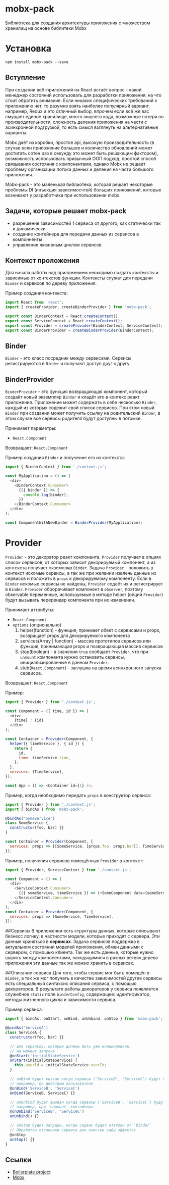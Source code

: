 # mobx-pack

Библиотека для создания архитектуры приложения с множеством хранилищ на основе библитеки Mobx

# Установка

`npm install mobx-pack --save`

## Вступление

При создании веб-приложений на React встаёт вопрос - какой менеджер состояний использовать
для разработки приложения, на что стоит обратить внимание. Если никаких специфических требований к приложению нет,
то разумно взять наиболее популярный вариант, например, Redux и это отличный выбор, впрочем если всё же вас
смущает единое хранилище, много лишнего кода, возможные потери по производительности, сложность деления
приложения на части с асинхронной подгрузкой, то есть смысл взглянуть на альтернативные варианты.

Mobx даёт из коробки, простое api, высокую производительность (в случае если приложение большое и количество обновлений может
достигать сотен раз в секунду это может быть решающим фактором), возможность использовать привычный ООП подход,
простой способ связывания состояния с компонентами, однако Mobx не решает проблему организации потока данных и
деления на части большого приложения.

Mobx-pack - это маленькая библиотека, которая решает некоторые проблемы DI (инъекция зависимосчтей) больших приложений, которые
возникают у разработчика при использовании mobx.

## Задачи, которые решает mobx-pack

- разрешение зависимостей 1 сервиса от другого, как статически так и динамически
- создание контейнера для передачи данных из сервисов в компонненты
- управление жизненым циклом сервисов

## Контекст проложения

Для начала работы над приложением неоходимо создать контексты и зависимые от контекстов функции.
Контексты служат для передачи `Binder` и сервисов по дереву приложения.

Пример создания контекста:

```javascript
import React from 'react';
import { createProvider, createBinderProvider } from 'mobx-pack';

export const BinderContext = React.createContext();
export const ServiceContext = React.createContext();
export const Provider = createProvider(BinderContext, ServiceContext);
export const BinderProvider = createBinderProvider(BinderContext);
```

## Binder

`Binder` - это класс посредник между сервисами. Сервисы регистрируются в `Binder` и получают доступ друг к другу.

## BinderProvider

`BinderProvider` - это функция возвращающая компонент, который создаёт новый экземпляр `Binder` и кладёт его в контекс реакт приложения.
Приложение может содержать в себе несколько `Binder`, каждый из которых содежит свой список сервисов. При этом новый
`Binder` при создании может получить ссылку на родительский `Binder`, в этом случае все сервисы родителя будут доступны в потомке.

Принимает параметры:

- `React.Component`

Возвращает:
`React.Component`

Пример создания `Binder` и получение его из контекста:

```javascript
import { BinderContext } from './context.js';

const MyApplication = () => (
  <div>
    <BinderContext.Cunsumer>
      {({ binder }) => {
        console.log(binder);
      }}
    </BinderContext.Cunsumer>
  </div>
);

const ComponentWithNewBinder = BinderProvider(MyApplication);
```

# Provider

`Provider` - это декоратор реакт компонента. `Provider` получает в опциях список сервисов, от которых
зависит декорируемый компонент, а из контекста получает экземпляр `Binder`. Задача `Provider` -
положить в контекст искомые сервисы, а так же при желании извлечь данные из сервисов и положить
в `props` к декорируемому компоненту. Если в `Binder` искомые сервисы не найдены, `Provider`
содаёт их и регистрирует в `Binder`. `Provider` оброрачивает компонент в `observer`, поэтому 
observable переменные, используемые в методе helper (опций `Provider`) будут вызывать 
перерендер компонента при их изменении.

Принимает аттрибуты:

- `React.Component`
- `options` (опционально)
  1. helper(function) - функция, принмает обект с сервисами и props, возвращает props для декорируемого компонента
  1. services(Array | function) - массив прототипов сервисов или функция, принимающая props и позвращающая массив сервисов
  1. stop(boolean) - в значении `true` cообщает `Provider`, что при `unmount` компонента нужно остановить сервисы, инициализированные в данном `Provider`.
  1. stub(`React.Component`) - заглушка на время асинхронного запуска сервисов.

Возвращает:
`React.Component`

Пример:

```javascript
import { Provider } from './context.js';

const Component = ({ time, id }) => (
  <div>
    {time} : {id}
  </div>
);

const Container = Provider(Component, {
  helper({ timeService }, { id }) {
    return {
      id,
      time: timeService.time,
    };
  },
  services: [TimeService],
});

const App = () => <Container id={1} />;
```

Пример, когда необходимо передать `props` в конструктор сервиса:

```javascript
import { Provider } from './context.js';
import { bindAs } from 'mobx-pack';

@bindAs('SomeService')
class SomeService {
  constructor(foo, bar) {}
}

const Container = Provider(Component, {
  services: props => [[SomeService, [props.foo, props.bar]], TimeService],
});
```

Пример, получения сервисов помещённых `Provider` в контекст:

```javascript
import { Provider, ServiceContext } from './context.js';

const Component = () => (
  <div>
    <ServiceContext.Cunsumer>
      {({ someService, timeService }) => (<SomeComponent data={someService.data} time={timeService.time}>}
    </ServiceContext.Cunsumer>
  </div>
);
const Container = Provider(Component, {
  services: props => [SomeService, TimeService],
});
```

##Сервисы
В приложении есть структуры данных, которые описывают бизнесс логику, в частности модели, которые приходят с сервера.
Эти данные храняться в **сервисах**. Задача сервисов поддержка в актуальном состоянии моделей приложения, обмен данными
с сервером, с помошью клиента. Так же есть данные, которые нужно шарить между компонентами, находящимися в разных ветвях
дерева приложения эти данные так же можно хранить в сервисах.

##Описание сервиса
Для того, чтобы сервис мог быть помещён в `Binder`, а так же мог получать в качестве зависимостей другие сервисы
есть специальный синтаксис описания сервиса, с помощью декораторов. В результате
работы декораторов у сервиса появляется служебное `static` поле `binderConfig`, содержащее: идентификатор, методы жизненного цикла 
и зависимости сервиса. 

Пример сервиса:

```javascript
import { bindAs, onStart, onBind, onUnbind, onStop } from 'mobx-pack';

@bindAs('ServiceA')
class ServiceA {
  constructor(foo, bar) {}

  // для сервисов, которые должны быть уже инициированы,
  // на момент запуска
  @onStart('initialStateService')
  onStart(initialStateService) {
    this.userId = initialStateService.userId;
  }

  // onBind будет вызван когда сервисы ('ServiceB', 'ServiceC') будут привязаны к `Binder` (запущены),
  // например, по действию пользователя
  @onBind('ServiceB', 'ServiceC')
  onBind(ServiceB, ServiceC) {}

  // onUnbind будет вызван когда сервисы ('ServiceB', 'ServiceC') будут отвязаны от `Binder` (остановлены)
  // например, при `unmount` контейнера
  @onUnbind('ServiceB', 'ServiceC')
  onUnbind() {}

  // onStop будет запущен, когда сервис будет отвязан от `Binder`
  // Обработка отсановки сервиса для очистки сайд эффектов
  @onStop
  onStop() {}
}
```

## Ссылки

- <a href="https://github.com/space307/mobx-pack/tree/master/demo" target="_blank">Boilerplate project</a>
- <a href="https://opencollective.com/mobx/sponsor/0/website" target="_blank">Mobx</a>
